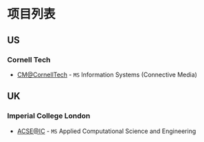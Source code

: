 # 项目列表

## US

### Cornell Tech

- [CM@CornellTech](./US/CornellTech/CM@CornellTech.md) - `MS` Information Systems (Connective Media)

## UK

### Imperial College London

- [ACSE@IC](./UK/IC/ACSE@IC.md) - `MS` Applied Computational Science and Engineering
